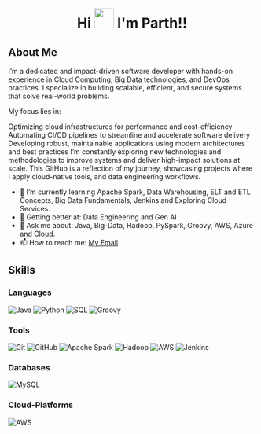 # <p align='center'>Hi <img src="https://camo.githubusercontent.com/be97db312617523f171eb0fa461349309274abda75e491e51af7df9b8383c82a/68747470733a2f2f6d656469612e74656e6f722e636f6d2f57783949456d5a5a58536f41414141692f68692e676966" alt="" width="40" height="40"> I'm Parth!!

## About Me

 
I’m a dedicated and impact-driven software developer with hands-on experience in Cloud Computing, Big Data technologies, and DevOps practices. I specialize in building scalable, efficient, and secure systems that solve real-world problems.

My focus lies in:

Optimizing cloud infrastructures for performance and cost-efficiency
Automating CI/CD pipelines to streamline and accelerate software delivery
Developing robust, maintainable applications using modern architectures and best practices
I’m constantly exploring new technologies and methodologies to improve systems and deliver high-impact solutions at scale. This GitHub is a reflection of my journey, showcasing projects where I apply cloud-native tools, and data engineering workflows.


- 🔭 I’m currently learning Apache Spark, Data Warehousing, ELT and ETL Concepts, Big Data Fundamentals, Jenkins and Exploring Cloud Services.
- 🌱 Getting better at: Data Engineering and Gen AI
- 💬 Ask me about: Java, Big-Data, Hadoop, PySpark, Groovy, AWS, Azure and Cloud.
- 📫 How to reach me: [My Email](mailto:parthsingh1253@gmail.com)

## Skills

### Languages 
![Java](https://img.shields.io/badge/-Java-007396?style=flat&logo=openjdk&logoColor=white)
![Python](https://img.shields.io/badge/-Python-F7DF1E?style=flat&logo=Python&logoColor=black)
![SQL](https://img.shields.io/badge/-SQL-E34F26?style=flat&logo=html5&logoColor=white)
![Groovy](https://img.shields.io/badge/-Groovy-007ACC?style=flat&logo=Groovy&logoColor=white)
 

### Tools
![Git](https://img.shields.io/badge/-Git-F05032?style=flat&logo=git&logoColor=white)
![GitHub](https://img.shields.io/badge/-GitHub-181717?style=flat&logo=github&logoColor=white)
![Apache Spark](https://img.shields.io/badge/-ApacheSpark-2496ED?style=flat&logo=ApacheSpark&logoColor=white)
![Hadoop](https://img.shields.io/badge/-Hadoop-232F3E?style=flat&logo=Hadoop&logoColor=white)
![AWS](https://img.shields.io/badge/-AWS-232F3E?style=flat&logo=amazonwebservices&logoColor=white)
![Jenkins](https://img.shields.io/badge/-Jenkins-232F3E?style=flat&logo=Jenkins&logoColor=white)
 

### Databases
![MySQL](https://img.shields.io/badge/-MySQL-4479A1?style=flat&logo=mysql&logoColor=white)

### Cloud-Platforms
![AWS](https://img.shields.io/badge/-AWS-F7DF1E?style=flat&logo=Python&logoColor=black)


 
